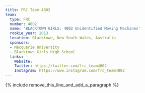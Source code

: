 ```yaml
---
title: FRC Team 4802
team:
  type: FRC
  number: 4802
  name: 'BLACKTOWN GIRLS: 4802 Unidentified Moving Machines'
  rookie_year: 2013
  location: Blacktown, New South Wales, Australia
  sponsors:
  - Macquarie University
  - Blacktown Girls High School
  links:
    Website:
    Twitter: https://twitter.com/frc_team4802
    Instagram: https://www.instagram.com/frc_team4802
---
```


{% include remove_this_line_and_add_a_paragraph %}